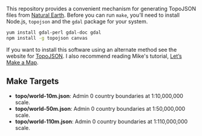 This repository provides a convenient mechanism for generating TopoJSON files from [Natural Earth](http://naturalearthdata.com/).
Before you can run `make`, you’ll need to install Node.js, ```topojson``` and the ```gdal``` package for your system.

```bash
yum install gdal-perl gdal-doc gdal
npm install -g topojson canvas
```

If you want to install this software using an alternate method see the website for [TopoJSON](https://github.com/mbostock/topojson).
I also recommend reading Mike's tutorial, [Let’s Make a Map](http://bost.ocks.org/mike/map/).

## Make Targets

* **topo/world-10m.json**: Admin 0 country boundaries at 1:10,000,000 scale.
* **topo/world-50m.json**: Admin 0 country boundaries at 1:50,000,000 scale.
* **topo/world-110m.json**: Admin 0 country boundaries at 1:110,000,000 scale.
